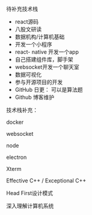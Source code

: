 待补充技术栈

- react源码
- 八股文研读
- 数据机构/计算机基础
- 开发一个小程序
- react- native 开发一个app
- 自己搭建组件库，脚手架
- websocket开发一个聊天室
- 数据可视化
- 参与开源项目的开发
- GitHub 日更： 可以是算法题
- Github 博客维护



技术栈补充：

docker

websocket

node

electron

Xterm



Effective C++ / Exceptional C++

Head First设计模式

深入理解计算机系统
